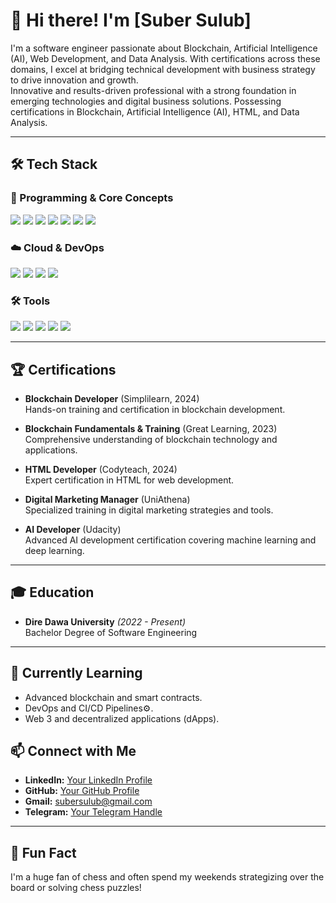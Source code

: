 # 👋 Hi there! I'm [Suber Sulub]

I'm a software engineer passionate about Blockchain, Artificial Intelligence (AI), Web Development, and Data Analysis. With certifications across these domains, I excel at bridging technical development with business strategy to drive innovation and growth.  
Innovative and results-driven professional with a strong foundation in emerging technologies and digital business solutions. Possessing certifications in Blockchain, Artificial Intelligence (AI), HTML, and Data Analysis.

---

## 🛠️ Tech Stack

### 🔹 Programming & Core Concepts
<p align="left">
<img src="https://img.shields.io/badge/Python-3776AB?style=for-the-badge&logo=python&logoColor=white" />
<img src="https://img.shields.io/badge/SQL-4479A1?style=for-the-badge&logo=mysql&logoColor=white" />
<img src="https://img.shields.io/badge/HTML-E34F26?style=for-the-badge&logo=html5&logoColor=white" />
<img src="https://img.shields.io/badge/Java-007396?style=for-the-badge&logo=java&logoColor=white" />
<img src="https://img.shields.io/badge/C++-00599C?style=for-the-badge&logo=cplusplus&logoColor=white" />
<img src="https://img.shields.io/badge/JavaScript-F7DF1E?style=for-the-badge&logo=javascript&logoColor=black" />
<img src="https://img.shields.io/badge/CSS-1572B6?style=for-the-badge&logo=css3&logoColor=white" />
</p>

### ☁️ Cloud & DevOps
<p align="left">
<img src="https://img.shields.io/badge/AWS-232F3E?style=for-the-badge&logo=amazon-aws&logoColor=white" />
<img src="https://img.shields.io/badge/Google%20Cloud-4285F4?style=for-the-badge&logo=google-cloud&logoColor=white" />
<img src="https://img.shields.io/badge/Azure-0078D4?style=for-the-badge&logo=microsoft-azure&logoColor=white" />
<img src="https://img.shields.io/badge/Docker-2496ED?style=for-the-badge&logo=docker&logoColor=white" />
</p>

### 🛠️ Tools
<p align="left">
<img src="https://img.shields.io/badge/Git-F05032?style=for-the-badge&logo=git&logoColor=white" />
<img src="https://img.shields.io/badge/Docker-2496ED?style=for-the-badge&logo=docker&logoColor=white" />
<img src="https://img.shields.io/badge/IntelliJ%20IDEA-000000?style=for-the-badge&logo=intellij-idea&logoColor=white" />
<img src="https://img.shields.io/badge/WebStorm-000000?style=for-the-badge&logo=webstorm&logoColor=white" />
<img src="https://img.shields.io/badge/Visual%20Studio-5C2D91?style=for-the-badge&logo=visual-studio&logoColor=white" />
</p>

---

## 🏆 Certifications
- **Blockchain Developer** (Simplilearn, 2024)  
  Hands-on training and certification in blockchain development.
  
- **Blockchain Fundamentals & Training** (Great Learning, 2023)  
  Comprehensive understanding of blockchain technology and applications.

- **HTML Developer** (Codyteach, 2024)  
  Expert certification in HTML for web development.

- **Digital Marketing Manager** (UniAthena)  
  Specialized training in digital marketing strategies and tools.

- **AI Developer** (Udacity)  
  Advanced AI development certification covering machine learning and deep learning.

---

## 🎓 Education
- **Dire Dawa University** *(2022 - Present)*  
  Bachelor Degree of Software Engineering  


---


## 🌱 Currently Learning
- Advanced blockchain and smart contracts.  
- DevOps and CI/CD Pipelines⚙️.  
- Web 3 and decentralized applications (dApps).  



## 📫 Connect with Me
- **LinkedIn:** [Your LinkedIn Profile](https://www.linkedin.com/in/suber-sulub-147897317/)
- **GitHub:** [Your GitHub Profile](https://github.com/your-username)
- **Gmail:** subersulub@gmail.com
- **Telegram:** [Your Telegram Handle](https://t.me/thezupeirr)

---

## 💬 Fun Fact
I'm a huge fan of chess and often spend my weekends strategizing over the board or solving chess puzzles!
